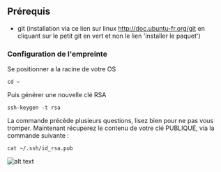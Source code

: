 ## Prérequis

- git (installation via ce lien sur linux http://doc.ubuntu-fr.org/git en cliquant sur le petit git en vert et non le lien 'installer le paquet')


### Configuration de l'empreinte

Se positionner a la racine de votre OS

```shell
cd ~
```

Puis générer une nouvelle clé RSA

```shell
ssh-keygen -t rsa
```

La commande précède plusieurs questions, lisez bien pour ne pas vous tromper.
Maintenant récuperez le contenu de votre clé PUBLIQUE, via la commande suivante :

```shell
cat ~/.ssh/id_rsa.pub
```

![alt text](https://github.com/[JamesStandbridge]/[cube]/documentations/img/github1.png?raw=true)
